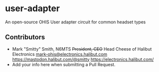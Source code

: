 # user-adapter
An open-source OHIS User adapter circuit for common headset types 

## Contributors

* Mark "Smitty" Smith, N6MTS
  ~~President, CEO~~ Head Cheese of Halibut Electronics
  mark-ohis@electronics.halibut.com
  https://mastodon.halibut.com/@smitty
  https://electronics.halibut.com/
* Add your info here when submitting a Pull Request.
